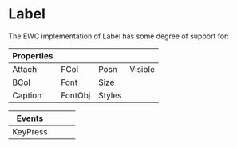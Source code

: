 # Label

The EWC implementation of Label has some degree of support for:

| Properties|  |  |  |
|--|--|--|--|
 |  Attach   |  FCol     |  Posn    |  Visible |
 |  BCol     |  Font     |  Size    |          |
 |  Caption  |  FontObj  |  Styles  |          |


| Events|  |  |  |
|--|--|--|--|
 |  KeyPress  |            |            |           |

